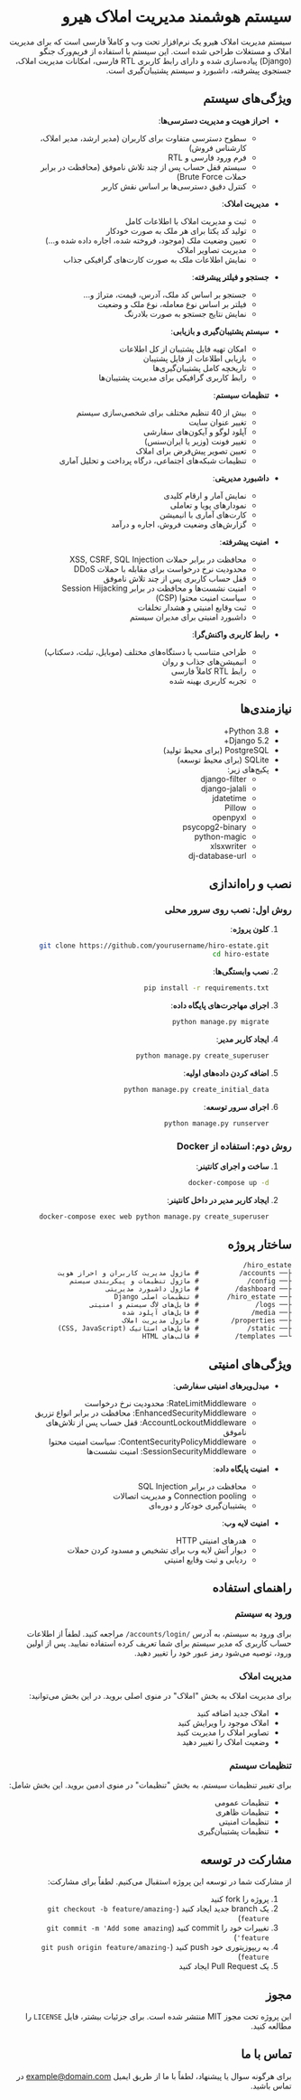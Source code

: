 <div dir="rtl">

# سیستم هوشمند مدیریت املاک هیرو

سیستم مدیریت املاک هیرو یک نرم‌افزار تحت وب و کاملاً فارسی است که برای مدیریت املاک و مستغلات طراحی شده است. این سیستم با استفاده از فریم‌ورک جنگو (Django) پیاده‌سازی شده و دارای رابط کاربری RTL فارسی، امکانات مدیریت املاک، جستجوی پیشرفته، داشبورد و سیستم پشتیبان‌گیری است.

## ویژگی‌های سیستم

- **احراز هویت و مدیریت دسترسی‌ها**:
  - سطوح دسترسی متفاوت برای کاربران (مدیر ارشد، مدیر املاک، کارشناس فروش)
  - فرم ورود فارسی و RTL
  - سیستم قفل حساب پس از چند تلاش ناموفق (محافظت در برابر حملات Brute Force)
  - کنترل دقیق دسترسی‌ها بر اساس نقش کاربر

- **مدیریت املاک**:
  - ثبت و مدیریت املاک با اطلاعات کامل
  - تولید کد یکتا برای هر ملک به صورت خودکار
  - تعیین وضعیت ملک (موجود، فروخته شده، اجاره داده شده و...)
  - مدیریت تصاویر املاک
  - نمایش اطلاعات ملک به صورت کارت‌های گرافیکی جذاب

- **جستجو و فیلتر پیشرفته**:
  - جستجو بر اساس کد ملک، آدرس، قیمت، متراژ و...
  - فیلتر بر اساس نوع معامله، نوع ملک و وضعیت
  - نمایش نتایج جستجو به صورت بلادرنگ

- **سیستم پشتیبان‌گیری و بازیابی**:
  - امکان تهیه فایل پشتیبان از کل اطلاعات
  - بازیابی اطلاعات از فایل پشتیبان
  - تاریخچه کامل پشتیبان‌گیری‌ها
  - رابط کاربری گرافیکی برای مدیریت پشتیبان‌ها

- **تنظیمات سیستم**:
  - بیش از 40 تنظیم مختلف برای شخصی‌سازی سیستم
  - تغییر عنوان سایت
  - آپلود لوگو و آیکون‌های سفارشی
  - تغییر فونت (وزیر یا ایران‌سنس)
  - تعیین تصویر پیش‌فرض برای املاک
  - تنظیمات شبکه‌های اجتماعی، درگاه پرداخت و تحلیل آماری

- **داشبورد مدیریتی**:
  - نمایش آمار و ارقام کلیدی
  - نمودارهای پویا و تعاملی
  - کارت‌های آماری با انیمیشن
  - گزارش‌های وضعیت فروش، اجاره و درآمد

- **امنیت پیشرفته**:
  - محافظت در برابر حملات XSS, CSRF, SQL Injection
  - محدودیت نرخ درخواست برای مقابله با حملات DDoS
  - قفل حساب کاربری پس از چند تلاش ناموفق
  - امنیت نشست‌ها و محافظت در برابر Session Hijacking
  - سیاست امنیت محتوا (CSP)
  - ثبت وقایع امنیتی و هشدار تخلفات
  - داشبورد امنیتی برای مدیران سیستم

- **رابط کاربری واکنش‌گرا**:
  - طراحی متناسب با دستگاه‌های مختلف (موبایل، تبلت، دسکتاپ)
  - انیمیشن‌های جذاب و روان
  - رابط RTL کاملاً فارسی
  - تجربه کاربری بهینه شده

## نیازمندی‌ها

- Python 3.8+ 
- Django 5.2+
- PostgreSQL (برای محیط تولید)
- SQLite (برای محیط توسعه)
- پکیج‌های زیر:
  - django-filter
  - django-jalali
  - jdatetime
  - Pillow
  - openpyxl
  - psycopg2-binary
  - python-magic
  - xlsxwriter
  - dj-database-url

## نصب و راه‌اندازی

### روش اول: نصب روی سرور محلی

1. **کلون پروژه**:
   ```bash
   git clone https://github.com/yourusername/hiro-estate.git
   cd hiro-estate
   ```

2. **نصب وابستگی‌ها**:
   ```bash
   pip install -r requirements.txt
   ```

3. **اجرای مهاجرت‌های پایگاه داده**:
   ```bash
   python manage.py migrate
   ```

4. **ایجاد کاربر مدیر**:
   ```bash
   python manage.py create_superuser
   ```

5. **اضافه کردن داده‌های اولیه**:
   ```bash
   python manage.py create_initial_data
   ```

6. **اجرای سرور توسعه**:
   ```bash
   python manage.py runserver
   ```

### روش دوم: استفاده از Docker

1. **ساخت و اجرای کانتینر**:
   ```bash
   docker-compose up -d
   ```

2. **ایجاد کاربر مدیر در داخل کانتینر**:
   ```bash
   docker-compose exec web python manage.py create_superuser
   ```

## ساختار پروژه

```
hiro_estate/
├── accounts/          # ماژول مدیریت کاربران و احراز هویت
├── config/            # ماژول تنظیمات و پیکربندی سیستم
├── dashboard/         # ماژول داشبورد مدیریتی
├── hiro_estate/       # تنظیمات اصلی Django
├── logs/              # فایل‌های لاگ سیستم و امنیتی
├── media/             # فایل‌های آپلود شده
├── properties/        # ماژول مدیریت املاک
├── static/            # فایل‌های استاتیک (CSS, JavaScript)
└── templates/         # قالب‌های HTML
```

## ویژگی‌های امنیتی

- **میدل‌ویرهای امنیتی سفارشی**:
  - RateLimitMiddleware: محدودیت نرخ درخواست
  - EnhancedSecurityMiddleware: محافظت در برابر انواع تزریق
  - AccountLockoutMiddleware: قفل حساب پس از تلاش‌های ناموفق
  - ContentSecurityPolicyMiddleware: سیاست امنیت محتوا
  - SessionSecurityMiddleware: امنیت نشست‌ها

- **امنیت پایگاه داده**:
  - محافظت در برابر SQL Injection
  - Connection pooling و مدیریت اتصالات
  - پشتیبان‌گیری خودکار و دوره‌ای

- **امنیت لایه وب**:
  - هدرهای امنیتی HTTP
  - دیوار آتش لایه وب برای تشخیص و مسدود کردن حملات
  - ردیابی و ثبت وقایع امنیتی

## راهنمای استفاده

### ورود به سیستم

برای ورود به سیستم، به آدرس `/accounts/login/` مراجعه کنید. لطفاً از اطلاعات حساب کاربری که مدیر سیستم برای شما تعریف کرده استفاده نمایید. پس از اولین ورود، توصیه می‌شود رمز عبور خود را تغییر دهید.

### مدیریت املاک

برای مدیریت املاک به بخش "املاک" در منوی اصلی بروید. در این بخش می‌توانید:
- املاک جدید اضافه کنید
- املاک موجود را ویرایش کنید
- تصاویر املاک را مدیریت کنید
- وضعیت املاک را تغییر دهید

### تنظیمات سیستم

برای تغییر تنظیمات سیستم، به بخش "تنظیمات" در منوی ادمین بروید. این بخش شامل:
- تنظیمات عمومی
- تنظیمات ظاهری
- تنظیمات امنیتی
- تنظیمات پشتیبان‌گیری

## مشارکت در توسعه

از مشارکت شما در توسعه این پروژه استقبال می‌کنیم. لطفاً برای مشارکت:

1. پروژه را fork کنید
2. یک branch جدید ایجاد کنید (`git checkout -b feature/amazing-feature`)
3. تغییرات خود را commit کنید (`git commit -m 'Add some amazing feature'`)
4. به ریپوزیتوری خود push کنید (`git push origin feature/amazing-feature`)
5. یک Pull Request ایجاد کنید

## مجوز

این پروژه تحت مجوز MIT منتشر شده است. برای جزئیات بیشتر، فایل `LICENSE` را مطالعه کنید.

## تماس با ما

برای هرگونه سوال یا پیشنهاد، لطفاً با ما از طریق ایمیل [example@domain.com](mailto:example@domain.com) در تماس باشید.